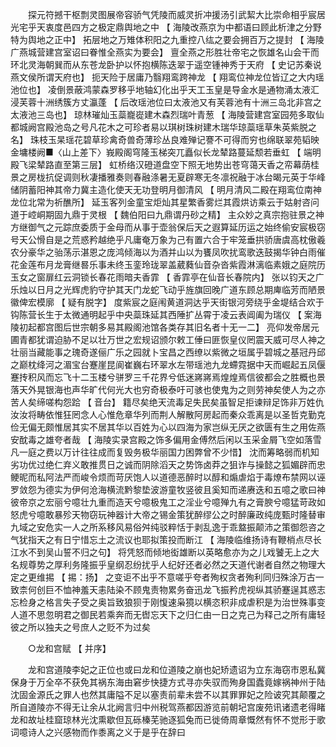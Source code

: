 <!-- { "loadSidebar": true } -->
　　探元符撼干枢剽灵图展帝容骄气凭陵而威灵折冲援汤引武絜大比崇命相乎宸居光宅乎天衷度邑四方之极定鼎舆地之中 【 海陵改燕京为中都语曰顾此析津之分野特为舆地之正中】 拓层地之万雉体积阳之九重控八纮之要会拥百万之提封 【 海陵广燕城营建宫室诏曰眷惟全燕实为要会】 亶全燕之形胜壮帝宅之恢雄名山会干而环北灵海朝巽而从东苍龙卧护以怀抱横陈迭翠于遥空锺神秀于天府 【 史记苏秦说燕文侯所谓天府也】 扼天险于居庸乃翳翔鸾跨神龙 【 翔鸾位神龙位皆辽之大内瑶池位也】 凌倒景蔽鸿蒙森罗移乎地轴幻化出乎天工玉皇是导金水是通物涌太液汇浸芙蓉十洲绣簇方丈瀛蓬 【 后改瑶池位曰太液池又有芙蓉池有十洲三岛北非宫之太液池三岛也】 琼林璀灿玉蘂巃嵸建木森烈瑞叶青葱 【 海陵营建宫室园苑多取仙都城阙宫殿池岛之号凡花木之可珍者易以琪树珠树建木瑞华琼蘂瑶草朱英紫脱之名】 珠枝玉杲瑶花碧草珍禽奇兽奇薄珍丛良难殚记謇不可得而穷也绵联翠苑韬映金墉楼阙■〈山上差下〉峩殿阁穹隆玉梯突兀矗似长龙辇路蔓延颓若垂虹 【 端明殿飞梁辇路直至第三层】 虹桥络汉磴道盘空下照无地势出苍穹蔼天香之帟幕荫桂景之房栊抗促调则秋凄播雅奏则春融涤暑无夏辟寒无冬凛祝融于冰台暍元英于华峰储阴蓄阳神其帝力冀主造化使天无功登明月御清风 【 明月清风二殿在翔鸾位南神龙位北常为祈醮所】 延玉客列金童宝炬灿其星繁香雾烂其霞烘访乘云于姑射咨问道于崆峒期固九鼎于灵根 【 魏伯阳曰九鼎谓丹砂之精】 主众妙之真宗抱驻景之神方继御气之元踪庶委质于金母而从事于壶翁保后天之遐算延历运之始终偷安宸极窃号天公愲自是之荒惑矜越绝乎凡庸奄万象为己有置六合于牢笼垂拱骄唐虞高枕傲羲农分豪华之骀荡示湛恩之庞鸿倾海以为酒并山以为饔凤吹扰鸾歌迭鼓揭华钟白雨催花金莲布月龙膏继晷乐事未终玉銮玲珑翠盖葳蕤仙音杂沓紫霞淋漓临素娥之庭院历玉女之窗扉红云洞锁长春花雨暗夫香霏 【 香霏亭在仙音长春院内】 张以钧天之广乐烛以日月之光辉虎豹守护其天门龙蛇飞动乎旌旗回晚广道东顾总期庳临芳而陋景徽俾宏模廓 【 疑有脱字】 度紫宸之庭闱黄道洞达乎天街银河旁绕乎金堤结合欢于钩陈营长生于太微通明起乎中央蘂珠延其西陲扩丛霄于凌云表阊阖为瑞仪 【 案海陵初起都宫图后世宗朝多易其殿阁池馆各类存其旧名者十无一二】 亮仰发帝居元圃青都犹谓迫胁不足以壮万世之宏规诏颁尔敕工倕曰匪恢皇仪罔震天威可尽人神之壮丽当藏能事之瑰奇遂俪广乐之园就卜宝昌之西缭以紫微之垣属乎碧城之基冠丹邱之巅枕绛河之湄宝台蹇崖昆阆崔巍右环翠水左带瑶池九龙螮霓据中天而崛起五凤偃蹇抟积风而忘飞十二玉楼兮骈罗三千花界兮低迷嶈嶈焉煌煌焉信彼都会之胜概也景落天外晃银海也声华旷代何光大也穷奇极泰吁可骇也使鬼为之则劳神矣使人为之亦苦人矣缔嗟构怨跲 【 音台】 籍尽矣绝天流毒足失民矣虽智足拒谏辩足饰非万姓仇汝汝将畴依惟狂罔念人心惟危章华列而荆人解散阿房起而秦众乖离是以圣哲克勤克俭无偏无颇惟居其实不居其华以百姓为心以四海为家岂纵无厌之欲匮有生之用佐燕安酖毒之雄夸者哉 【 海陵实录宫殿之饰多偏用金傅然后闲以玉采金屑飞空如落雪凡一庭之费以万计往往成而复毁务极华丽国力困弊曾不少惜】 沈而筹略弱而机知劣功优过绝仁弃义敢推贯日之诚而阴除滔天之势饰卤莽之狙诈与操懿之狐媚辟而忠鲠昵而私阿法严而峻令烦而苛厌饱人以道德恶醉时以醇和煽虐焰于毒燎布禁网以诬罗敛怨为德实为伊何沧海横流黔黎垫波游童牧竖彼且奚知而递赓迭和五噫之歌曰神彼帝京之宏丽兮噫壮九重而造天兮噫极鬼工之淫业兮噫殚九有之膏腴兮噫猛苛政如怒虎兮噫敢暴殄天物窃玩神器计大帝之锡金策犹醉缪公之时醉廉政纯庞甄时隆替审九域之安危实一人之所系移风易俗舛纯驳粹恬于剥乱逸于乖盩振颠沛之策御怨咨之气犹指天之有日宁惜忘土之流议也耶拟策投而断江 【 海陵临维扬诗有鞭梢点尽长江水不到吴山誓不归之句】 将凭怒而倾地衒雄断以英略愈亦为之儿戏饕无上之大名规尊势之厚利务隆振乎皇纲忍纷扰乎人纪好还者必然之天道代谢者自然之物理大定之更维掦 【 掦：扬】 之变讵不出乎不意嗟乎夸者殉权贪者殉利同归殊涂万古一致柰何创巨不恤神羞天恚陆染不顾鬼责物累务奋迅龙飞振矜虎视纵其骄蹇逞其惑志忘检身之格言失子受之奥旨致狼狈于刚愎速枭獍以横恣积非成虐积是为治世殊事变人道不思忽明君之御民若乘奔而无辔忘天下之归仁由一日之克己为释己之所有庸轻彼之所以独夫之号庶人之贬不为过矣 

　　○龙和宫赋 【 并序】 

　　龙和宫道陵李妃之正位也或曰龙和位道陵之崩也妃矫遗诏为立东海窃市恩私冀保身于万全卒不获免其祸东海由窘步快捷方式寻亦失驭而殉身国蠹竟嫁祸神州于陆沈固金源氏之罪人也然其庸隘不足以塞责前辈未尝不以其罪罪妃之险诐究其颠覆之所自道陵亦不得无让余从北阙言归中州税驾燕都因游览前朝圮宫废苑讯诸遗老得睹龙和故址桂窟琼林光沈熏歇但瓦砾榛芜驰逐狐兔而已徙倚周章慨然有怀不觉形于歌词噫诗人之兴感物而作黍离之义于是乎在辞曰 
